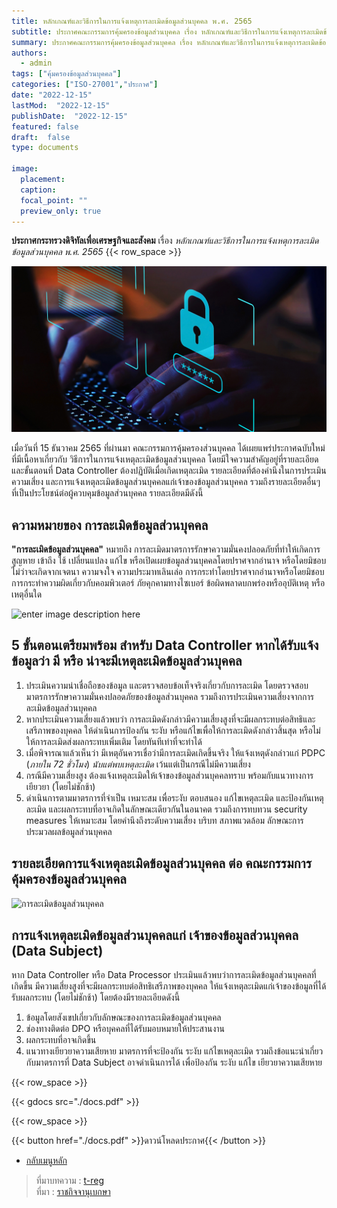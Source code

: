 ```yaml
---
title: หลักเกณฑ์และวิธีการในการแจ้งเหตุการละเมิดข้อมูลส่วนบุคคล พ.ศ. 2565
subtitle: ประกาศคณะกรรมการคุ้มครองข้อมูลส่วนบุคคล เรื่อง หลักเกณฑ์และวิธีการในการแจ้งเหตุการละเมิดข้อมูลส่วนบุคคล พ.ศ. 2565
summary: ประกาศคณะกรรมการคุ้มครองข้อมูลส่วนบุคคล เรื่อง หลักเกณฑ์และวิธีการในการแจ้งเหตุการละเมิดข้อมูลส่วนบุคคล พ.ศ. 2565
authors:
  - admin
tags: ["คุ้มครองข้อมูลส่วนบุคคล"]
categories: ["ISO-27001","ประกาศ"]
date: "2022-12-15"
lastMod:  "2022-12-15"
publishDate:  "2022-12-15"
featured: false
draft:  false
type: documents

image:
  placement:
  caption:
  focal_point: ""
  preview_only: true
---
```


**ประกาศกระทรวงดิจิทัลเพื่อเศรษฐกิจและสังคม** เรื่อง *หลักเกณฑ์และวิธีการในการแจ้งเหตุการละเมิดข้อมูลส่วนบุคคล พ.ศ. 2565*
{{< row_space >}}

![](img.png)

เมื่อวันที่ 15 ธันวาคม 2565 ที่ผ่านมา คณะกรรมการคุ้มครองส่วนบุคคล ได้เผยแพร่ประกาศฉบับใหม่ที่มีเนื้อหาเกี่ยวกับ วิธีการในการแจ้งเหตุละเมิดข้อมูลส่วนบุคคล โดยมีใจความสำคัญอยู่ที่รายละเอียดและขั้นตอนที่ Data Controller ต้องปฏิบัติเมื่อเกิดเหตุละเมิด รายละเอียดที่ต้องคำนึงในการประเมินความเสี่ยง และการแจ้งเหตุละเมิดข้อมูลส่วนบุคคลแก่เจ้าของข้อมูลส่วนบุคคล รวมถึงรายละเอียดอื่นๆ ที่เป็นประโยชน์ต่อผู้ควบคุมข้อมูลส่วนบุคคล รายละเอียดมีดังนี้

## ความหมายของ การละเมิดข้อมูลส่วนบุคคล

**"การละเมิดข้อมูลส่วนบุคคล"** หมายถึง การละเมิดมาตรการรักษาความมั่นคงปลอดภัยที่ทำให้เกิดการสูญหาย เข้าถึง ใช้ เปลี่ยนแปลง แก้ไข หรือเปิดเผยข้อมูลส่วนบุคคลโดยปราศจากอำนาจ หรือโดยมิชอบ ไม่ว่าจะเกิดจากเจตนา ความจงใจ ความประมาทเลินเล่อ การกระทำโดยปราศจากอำนาจหรือโดยมิชอบ การกระทำความผิดเกี่ยวกับคอมพิวเตอร์ ภัยคุกคามทางไซเบอร์ ข้อผิดพลาดบกพร่องหรืออุบัติเหตุ หรือเหตุอื่นใด

![enter image description here](https://t-reg.co/wp-content/uploads/2023/01/5-FB-Post-%E0%B8%AA%E0%B8%A3%E0%B8%B8%E0%B8%9B%E0%B8%9B%E0%B8%A3%E0%B8%B0%E0%B8%81%E0%B8%B2%E0%B8%A8-%E0%B8%AB%E0%B8%A5%E0%B8%B1%E0%B8%81%E0%B9%80%E0%B8%81%E0%B8%93%E0%B8%91%E0%B9%8C%E0%B9%81%E0%B8%A5%E0%B8%B0%E0%B8%A7%E0%B8%B4%E0%B8%98%E0%B8%B5%E0%B8%81%E0%B8%B2%E0%B8%A3%E0%B9%83%E0%B8%99%E0%B8%81%E0%B8%B2%E0%B8%A3%E0%B9%81%E0%B8%88%E0%B9%89%E0%B8%87%E0%B9%80%E0%B8%AB%E0%B8%95%E0%B8%B8%E0%B8%A5%E0%B8%B0%E0%B9%80%E0%B8%A1%E0%B8%B4%E0%B8%94%E0%B8%82%E0%B9%89%E0%B8%AD%E0%B8%A1%E0%B8%B9%E0%B8%A5%E0%B8%AA%E0%B9%88%E0%B8%A7%E0%B8%99%E0%B8%9A%E0%B8%B8%E0%B8%84%E0%B8%84%E0%B8%A5.jpg)

## 5 ขั้นตอนเตรียมพร้อม สำหรับ Data Controller หากได้รับแจ้งข้อมูลว่า มี หรือ น่าจะมีเหตุละเมิดข้อมูลส่วนบุคคล

1.  ‌ประเมินความน่าเชื่อถือของข้อมูล และตรวจสอบข้อเท็จจริงเกี่ยวกับการละเมิด โดยตรวจสอบมาตรการรักษาความมั่นคงปลอดภัยของข้อมูลส่วนบุคคล รวมถึงการประเมินความเสี่ยงจากการละเมิดข้อมูลส่วนบุคคล
2.  หากประเมินความเสี่ยงแล้วพบว่า การละเมิดดังกล่าวมีความเสี่ยงสูงที่จะมีผลกระทบต่อสิทธิและเสรีภาพของบุคคล ให้ดำเนินการป้องกัน ระงับ หรือแก้ไขเพื่อให้การละเมิดดังกล่าวสิ้นสุด หรือไม่ให้การละเมิดส่งผลกระทบเพิ่มเติม โดยทันทีเท่าที่จะทำได้
3.  เมื่อพิจารณาแล้วเห็นว่า มีเหตุอันควรเชื่อว่ามีการละเมิดเกิดขึ้นจริง ให้แจ้งเหตุดังกล่าวแก่ PDPC (*ภายใน 72 ชั่วโมง*) *นับแต่พบเหตุละเมิด* เว้นแต่เป็นกรณีไม่มีความเสี่ยง
4.  กรณีมีความเสี่ยงสูง ต้องแจ้งเหตุละเมิดให้เจ้าของข้อมูลส่วนบุคคลทราบ พร้อมกับแนวทางการเยียวยา (โดยไม่ชักช้า)
5.  ดำเนินการตามมาตรการที่จำเป็น เหมาะสม เพื่อระงับ ตอบสนอง แก้ไขเหตุละเมิด และป้องกันเหตุละเมิด และผลกระทบที่อาจเกิดในลักษณะเดียวกันในอนาคต รวมถึงการทบทวน security measures ให้เหมาะสม โดยคำนึงถึงระดับความเสี่ยง บริบท สภาพแวดล้อม ลักษณะการประมวลผลข้อมูลส่วนบุคคล


## รายละเอียดการแจ้งเหตุละเมิดข้อมูลส่วนบุคคล ต่อ คณะกรรมการคุ้มครองข้อมูลส่วนบุคคล

![การละเมิดข้อมูลส่วนบุคคล](https://t-reg.co/wp-content/uploads/2023/01/8-FB-Post-%E0%B8%AA%E0%B8%A3%E0%B8%B8%E0%B8%9B%E0%B8%9B%E0%B8%A3%E0%B8%B0%E0%B8%81%E0%B8%B2%E0%B8%A8-%E0%B8%AB%E0%B8%A5%E0%B8%B1%E0%B8%81%E0%B9%80%E0%B8%81%E0%B8%93%E0%B8%91%E0%B9%8C%E0%B9%81%E0%B8%A5%E0%B8%B0%E0%B8%A7%E0%B8%B4%E0%B8%98%E0%B8%B5%E0%B8%81%E0%B8%B2%E0%B8%A3%E0%B9%83%E0%B8%99%E0%B8%81%E0%B8%B2%E0%B8%A3%E0%B9%81%E0%B8%88%E0%B9%89%E0%B8%87%E0%B9%80%E0%B8%AB%E0%B8%95%E0%B8%B8%E0%B8%A5%E0%B8%B0%E0%B9%80%E0%B8%A1%E0%B8%B4%E0%B8%94%E0%B8%82%E0%B9%89%E0%B8%AD%E0%B8%A1%E0%B8%B9%E0%B8%A5%E0%B8%AA%E0%B9%88%E0%B8%A7%E0%B8%99%E0%B8%9A%E0%B8%B8%E0%B8%84%E0%B8%84%E0%B8%A5-1024x1024.jpg)

## การแจ้งเหตุละเมิดข้อมูลส่วนบุคคลแก่ เจ้าของข้อมูลส่วนบุคคล (Data Subject)

หาก Data Controller หรือ Data Processor ประเมินแล้วพบว่าการละเมิดข้อมูลส่วนบุคคลที่เกิดขึ้น มีความเสี่ยงสูงที่จะมีผลกระทบต่อสิทธิเสรีภาพของบุคคล ให้แจ้งเหตุละเมิดแก่เจ้าของข้อมูลที่ได้รับผลกระทบ (โดยไม่ชักช้า) โดยต้องมีรายละเอียดดังนี้

1.  ‌ข้อมูลโดยสังเขปเกี่ยวกับลักษณะของการละเมิดข้อมูลส่วนบุคคล
2.  ช่องทางติดต่อ DPO หรือบุคคลที่ได้รับมอบหมายให้ประสานงาน
3.  ผลกระทบที่อาจเกิดขึ้น
4.  แนวทางเยียวยาความเสียหาย มาตรการที่จะป้องกัน ระงับ แก้ไขเหตุละเมิด รวมถึงข้อแนะนำเกี่ยวกับมาตรการที่ Data Subject อาจดำเนินการได้ เพื่อป้องกัน ระงับ แก้ไข เยียวยาความเสียหาย




{{< row_space >}}

{{< gdocs src="./docs.pdf" >}}

{{< row_space >}}

 

{{< button href="./docs.pdf" >}}ดาวน์โหลดประกาศ{{< /button >}}

- [กลับเมนูหลัก](../../section/)


> ที่มาบทความ : [t-reg](https://t-reg.co/blog/news/guideline-for-data-breach-report-pdpa-law/)  
> ที่มา : [ราชกิจจานุเบกษา](https://www.ratchakitcha.soc.go.th/DATA/PDF/2565/E/292/T_0007.PDF)
